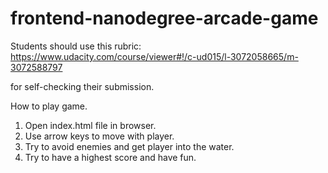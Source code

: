 frontend-nanodegree-arcade-game
===============================

Students should use this rubric: https://www.udacity.com/course/viewer#!/c-ud015/l-3072058665/m-3072588797

for self-checking their submission.

How to play game. 
1. Open index.html file in browser.
2. Use arrow keys to move with player.
3. Try to avoid enemies and get player into the water.
4. Try to have a highest score and have fun. 
